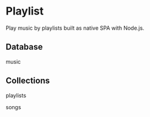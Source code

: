 # Playlist

Play music by playlists built as native SPA with Node.js.

## Database

music

## Collections

playlists

songs
